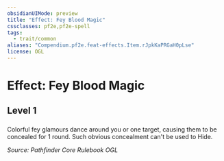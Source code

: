```yaml
---
obsidianUIMode: preview
title: "Effect: Fey Blood Magic"
cssclasses: pf2e,pf2e-spell
tags:
  - trait/common
aliases: "Compendium.pf2e.feat-effects.Item.rJpkKaPRGaH0pLse"
license: OGL
---
```

# Effect: Fey Blood Magic
## Level 1
### 






Colorful fey glamours dance around you or one target, causing them to be concealed for 1 round. Such obvious concealment can't be used to Hide.

*Source: Pathfinder Core Rulebook*
*OGL*